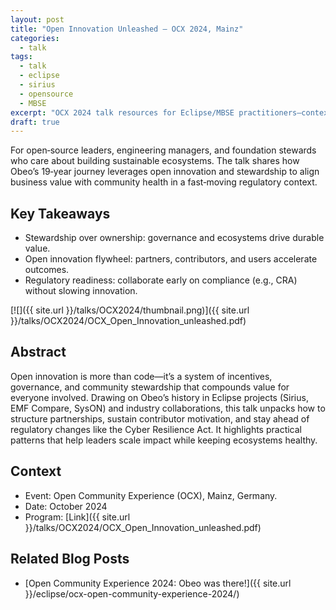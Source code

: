 ```yaml
---
layout: post
title: "Open Innovation Unleashed — OCX 2024, Mainz"
categories:
  - talk
tags:
  - talk
  - eclipse
  - sirius
  - opensource
  - MBSE
excerpt: "OCX 2024 talk resources for Eclipse/MBSE practitioners—context, slides, and why open innovation and stewardship matter now."
draft: true
---
```


For open‑source leaders, engineering managers, and foundation stewards who care about building sustainable ecosystems. The talk shares how Obeo’s 19‑year journey leverages open innovation and stewardship to align business value with community health in a fast‑moving regulatory context.

## Key Takeaways
- Stewardship over ownership: governance and ecosystems drive durable value.
- Open innovation flywheel: partners, contributors, and users accelerate outcomes.
- Regulatory readiness: collaborate early on compliance (e.g., CRA) without slowing innovation.

[![]({{ site.url }}/talks/OCX2024/thumbnail.png)]({{ site.url }}/talks/OCX2024/OCX_Open_Innovation_unleashed.pdf)

## Abstract
Open innovation is more than code—it’s a system of incentives, governance, and community stewardship that compounds value for everyone involved. Drawing on Obeo’s history in Eclipse projects (Sirius, EMF Compare, SysON) and industry collaborations, this talk unpacks how to structure partnerships, sustain contributor motivation, and stay ahead of regulatory changes like the Cyber Resilience Act. It highlights practical patterns that help leaders scale impact while keeping ecosystems healthy.

## Context
- Event: Open Community Experience (OCX), Mainz, Germany.
- Date: October 2024
- Program: [Link]({{ site.url }}/talks/OCX2024/OCX_Open_Innovation_unleashed.pdf)

## Related Blog Posts
- [Open Community Experience 2024: Obeo was there!]({{ site.url }}/eclipse/ocx-open-community-experience-2024/)

